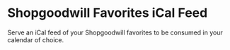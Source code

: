 # Shopgoodwill Favorites iCal Feed

Serve an iCal feed of your Shopgoodwill favorites to be consumed in your calendar of choice.
